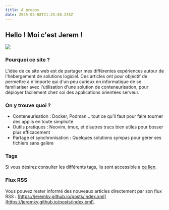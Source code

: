 ```yaml
---
title: A propos
date: 2025-04-08T21:25:50.235Z
---
```


## Hello ! Moi c'est Jerem !

![](/img/avatar-small.png)

### Pourquoi ce site ?

L'idée de ce site web est de partager mes différentes expériences autour de l'hébergement de solutions logiciel. Ces articles ont pour objectif de permettre à n'importe qui d'un peu curieux en informatique de se familiariser avec l'utilisation d'une solution de conteneurisation, pour déployer facilement chez soi des applications orientées serveur.

### On y trouve quoi ?

- Conteneurisation : Docker, Podman… tout ce qu’il faut pour faire tourner des applis en toute simplicité
- Outils pratiques : Neovim, tmux, et d’autres trucs bien utiles pour bosser plus efficacement
- Partage et synchronisation : Quelques solutions sympas pour gérer ses fichiers sans galère

### Tags

Si vous désirez consulter les différents tags, ils sont accessible à [ce lien](https://jeremky.github.io/tags).

### Flux RSS

Vous pouvez rester informé des nouveaux articles directement par son flux RSS : [https://jeremky.github.io/posts/index.xml](https://jeremky.github.io/posts/index.xml).
